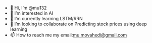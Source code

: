 - 👋 Hi, I’m @mu132
- 👀 I’m interested in AI
- 🌱 I’m currently learning LSTM/RRN
- 💞️ I’m looking to collaborate on Predicting stock prices using deep learning
- 📫 How to reach me my email:mu.movahedi@gmail.com

<!---
mu132/mu132 is a ✨ special ✨ repository because its `README.md` (this file) appears on your GitHub profile.
You can click the Preview link to take a look at your changes.
--->
